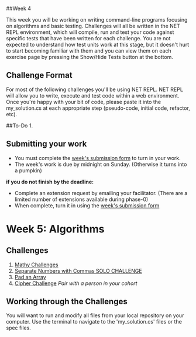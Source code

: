 ##Week 4


This week you will be working on writing command-line programs focusing on algorithms and basic testing. Challenges will all be written in the NET REPL environment, which will compile, run and test your code against specific tests that have been written for each challenge. You are not expected to understand how test units work at this stage, but it doesn't hurt to start becoming familiar with them and you can view them on each exercise page by pressing the Show/Hide Tests button at the bottom.

## Challenge Format

For most of the following challenges you'll be using NET REPL.
NET REPL will allow you to write, execute and test code within a web environment. Once you're happy with your bit of code, please paste it into the my_solution.cs at each appropriate step (pseudo-code, initial code, refactor, etc).

##To-Do
1.




## Submitting your work

- You must complete the [week's submission form](http://goo.gl/forms/2XBsRXjl4V) to turn in your work.
- The week's work is due by midnight on Sunday. (Otherwise it turns into a pumpkin)

**if you do not finish by the deadline:**

- Complete an extension request by emailing your facilitator. (There are a limited number of extensions available during phase-0)
- When complete, turn it in using the [week's submission form](http://goo.gl/forms/2XBsRXjl4V)


# Week 5: Algorithms

## Challenges
1. [Mathy Challenges](1-mathy-intro)
2. [Separate Numbers with Commas SOLO CHALLENGE](4-nums-commas-solo-challenge)
3. [Pad an Array](5-pad-array)
4. [Cipher Challenge](6-cipher-challenge) *Pair with a person in your cohort*

## Working through the Challenges

You will want to run and modify all files from your local repository on your computer. Use the terminal to navigate to the 'my_solution.cs' files or the spec files.
